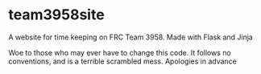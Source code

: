 # team3958site
A website for time keeping on FRC Team 3958. Made with Flask and Jinja

Woe to those who may ever have to change this code. It follows no conventions, and is a terrible scrambled mess. Apologies in advance
